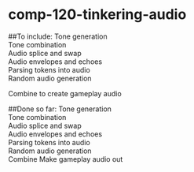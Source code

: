 # comp-120-tinkering-audio

##To include:
Tone generation  
Tone combination  
Audio splice and swap  
Audio envelopes and echoes  
Parsing tokens into audio  
Random audio generation  

Combine to create gameplay audio  

##Done so far:
Tone generation  
Tone combination  
Audio splice and swap  
Audio envelopes and echoes  
Parsing tokens into audio  
Random audio generation  
Combine 
Make gameplay audio out
